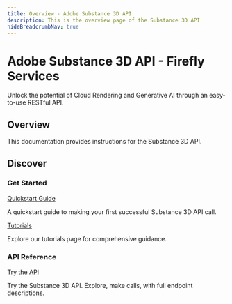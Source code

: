 ```yaml
---
title: Overview - Adobe Substance 3D API
description: This is the overview page of the Substance 3D API
hideBreadcrumbNav: true
---
```


<Hero slots="heading, text" background="#1e3101"/>

# Adobe Substance 3D API - Firefly Services

Unlock the potential of Cloud Rendering and Generative AI through an easy-to-use RESTful API.

## Overview

This documentation provides instructions for the Substance 3D API.

## Discover

<DiscoverBlock slots="heading, link, text"/>

### Get Started

[Quickstart Guide](/guides)

A quickstart guide to making your first successful Substance 3D API call.

<DiscoverBlock slots="link, text"/>

[Tutorials](/guides/render_3d_object)

Explore our tutorials page for comprehensive guidance.

<DiscoverBlock slots="heading, link, text"/>

### API Reference

[Try the API](/api)

Try the Substance 3D API. Explore, make calls, with full endpoint descriptions.

<br/><br/><br/><br/>
